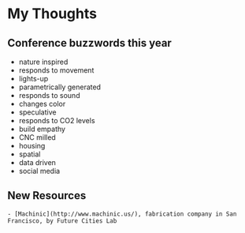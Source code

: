 # My Thoughts

## Conference buzzwords this year

  - nature inspired
  - responds to movement
  - lights-up
  - parametrically generated
  - responds to sound
  - changes color
  - speculative
  - responds to CO2 levels
  - build empathy
  - CNC milled
  - housing
  - spatial
  - data driven
  - social media

## New Resources

	- [Machinic](http://www.machinic.us/), fabrication company in San Francisco, by Future Cities Lab

